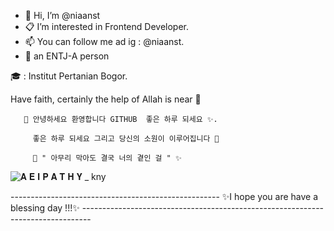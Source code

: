 - 👋 Hi, I’m @niaanst
- :clipboard: I’m interested in Frontend Developer.
- 📫 You can follow me ad ig : @niaanst.
- :tanabata_tree: an ENTJ-A person

:mortar_board: : Institut Pertanian Bogor.

Have faith, certainly the help of Allah is near 🌿




       🙋 안녕하세요 환영합니다 GITHUB  좋은 하루 되세요 ✨.
       
         좋은 하루 되세요 그리고 당신의 소원이 이루어집니다 🌸
         
         💫 " 아무리 막아도 결국 너의 곁인 걸 " ✨
       
       
        
 ![𝐀 𝐄 𝐈 𝐏 𝐀 𝐓 𝐇 𝐘 _ kny](https://user-images.githubusercontent.com/57323931/122678453-31665880-d211-11eb-9067-0de07901e1f7.gif)





---------------------------------------------------- ✨I hope you are have a blessing day !!!✨ --------------------------------------------------------------------------------



